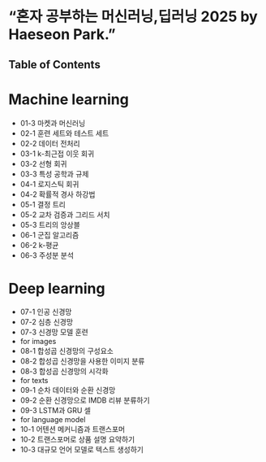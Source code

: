 # “혼자 공부하는 머신러닝,딥러닝 2025 by Haeseon Park.”

## Table of Contents
# Machine learning
- 01-3 마켓과 머신러닝
- 02-1 훈련 세트와 테스트 세트
- 02-2 데이터 전처리
- 03-1 k-최근접 이웃 회귀
- 03-2 선형 회귀
- 03-3 특성 공학과 규제
- 04-1 로지스틱 회귀
- 04-2 확률적 경사 하강법
- 05-1 결정 트리
- 05-2 교차 검증과 그리드 서치
- 05-3 트리의 앙상블
- 06-1 군집 알고리즘
- 06-2 k-평균
- 06-3 주성분 분석
# Deep learning
- 07-1 인공 신경망
- 07-2 심층 신경망
- 07-3 신경망 모델 훈련
- for images
- 08-1 합성곱 신경망의 구성요소
- 08-2 합성곱 신경망을 사용한 이미지 분류
- 08-3 합성곱 신경망의 시각화
- for texts
- 09-1 순차 데이터와 순환 신경망
- 09-2 순환 신경망으로 IMDB 리뷰 분류하기
- 09-3 LSTM과 GRU 셀
- for language model
- 10-1 어텐션 메커니즘과 트랜스포머
- 10-2 트랜스포머로 상품 설명 요약하기
- 10-3 대규모 언어 모델로 텍스트 생성하기
